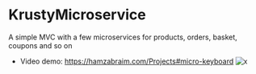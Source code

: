 # KrustyMicroservice
 A simple MVC with a few microservices for products, orders, basket, coupons and so on 

- Video demo: https://hamzabraim.com/Projects#micro-keyboard
![x](https://github.com/user-attachments/assets/47b97549-0391-401d-b8bf-1dcccb76b264)
